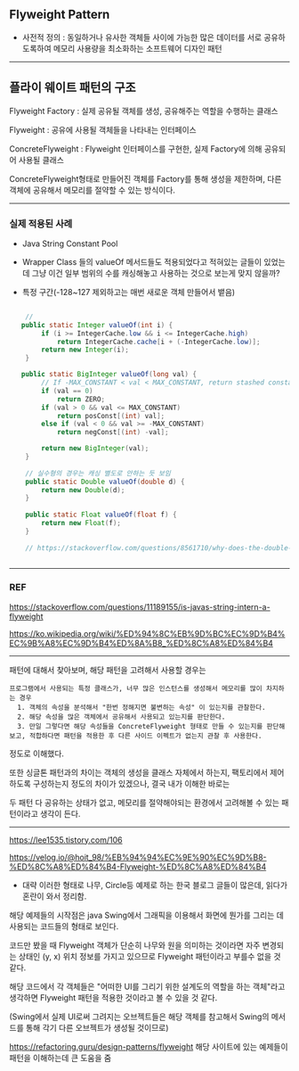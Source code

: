 ## Flyweight Pattern

* 사전적 정의 : 동일하거나 유사한 객체들 사이에 가능한 많은 데이터를 서로 공유하도록하여 메모리 사용량을 최소화하는
소프트웨어 디자인 패턴

--- 
## 플라이 웨이트 패턴의 구조 

Flyweight Factory : 실제 공유될 객체를 생성, 공유해주는 역할을 수행하는 클래스

Flyweight : 공유에 사용될 객체들을 나타내는 인터페이스 

ConcreteFlyweight : Flyweight 인터페이스를 구현한, 실제 Factory에 의해 공유되어 사용될 클래스

ConcreteFlyweight형태로 만들어진 객체를 Factory를 통해 생성을 제한하며, 다른 객체에 공유해서 메모리를 절약할 수 있는 방식이다.

---
### 실제 적용된 사례

- Java String Constant Pool

-  Wrapper Class 들의 valueOf 메서드들도 적용되었다고 적혀있는 글들이 있었는데 그냥 이건 일부 범위의 수를 캐싱해놓고 사용하는 것으로 보는게 맞지 않을까? 
-  특정 구간(-128~127 제외하고는 매번 새로운 객체 만들어서 뱉음)

```java

    // 
   public static Integer valueOf(int i) {
        if (i >= IntegerCache.low && i <= IntegerCache.high)
            return IntegerCache.cache[i + (-IntegerCache.low)];
        return new Integer(i);
    }

   public static BigInteger valueOf(long val) {
        // If -MAX_CONSTANT < val < MAX_CONSTANT, return stashed constant
        if (val == 0)
            return ZERO;
        if (val > 0 && val <= MAX_CONSTANT)
            return posConst[(int) val];
        else if (val < 0 && val >= -MAX_CONSTANT)
            return negConst[(int) -val];

        return new BigInteger(val);
    }
    
    // 실수형의 경우는 캐싱 별도로 안하는 듯 보임 
    public static Double valueOf(double d) {
        return new Double(d);
    }
    
    public static Float valueOf(float f) {
        return new Float(f);
    }
    
    // https://stackoverflow.com/questions/8561710/why-does-the-double-valueof-javadoc-say-it-caches-values-when-it-doesnt 
   
```

---
### REF
https://stackoverflow.com/questions/11189155/is-javas-string-intern-a-flyweight 

https://ko.wikipedia.org/wiki/%ED%94%8C%EB%9D%BC%EC%9D%B4%EC%9B%A8%EC%9D%B4%ED%8A%B8_%ED%8C%A8%ED%84%B4


--- 
패턴에 대해서 찾아보며, 해당 패턴을 고려해서 사용할 경우는 
```
프로그램에서 사용되는 특정 클래스가, 너무 많은 인스턴스를 생성해서 메모리를 많이 차지하는 경우 
  1. 객체의 속성을 분석해서 "한번 정해지면 불변하는 속성" 이 있는지를 관찰한다.
  2. 해당 속성을 많은 객체에서 공유해서 사용되고 있는지를 판단한다. 
  3. 만일 그렇다면 해당 속성들을 ConcreteFlyweight 형태로 만들 수 있는지를 판단해보고, 적합하다면 패턴을 적용한 후 다른 사이드 이펙트가 없는지 관찰 후 사용한다. 
```
정도로 이해했다. 

또한 싱글톤 패턴과의 차이는 객체의 생성을 클래스 자체에서 하는지, 팩토리에서 제어하도록 구성하는지 정도의 차이가 있겠으나, 결국 내가 이해한 바로는

두 패턴 다 공유하는 상태가 없고, 메모리를 절약해야되는 환경에서 고려해볼 수 있는 패턴이라고 생각이 든다.

---

https://lee1535.tistory.com/106 

https://velog.io/@hoit_98/%EB%94%94%EC%9E%90%EC%9D%B8-%ED%8C%A8%ED%84%B4-Flyweight-%ED%8C%A8%ED%84%B4

- 대략 이러한 형태로 나무, Circle등 예제로 하는 한국 블로그 글들이 많은데, 읽다가 혼란이 와서 정리함.

해당 예제들의 시작점은 java Swing에서 그래픽을 이용해서 화면에 뭔가를 그리는 데 사용되는 코드들의 형태로 보인다. 

코드만 봤을 때 Flyweight 객체가 단순히 나무와 원을 의미하는 것이라면 자주 변경되는 상태인 (y, x) 위치 정보를 가지고 있으므로 Flyweight 패턴이라고 부를수 없을 것 같다. 

해당 코드에서 각 객체들은 "어떠한 UI를 그리기 위한 설계도의 역할을 하는 객체"라고 생각하면 Flyweight 패턴을 적용한 것이라고 볼 수 있을 것 같다.

(Swing에서 실제 UI로써 그려지는 오브젝트들은 해당 객체를 참고해서 Swing의 메서드를 통해 각기 다른 오브젝트가 생성될 것이므로)



https://refactoring.guru/design-patterns/flyweight 해당 사이트에 있는 예제들이 패턴을 이해하는데 큰 도움을 줌 
